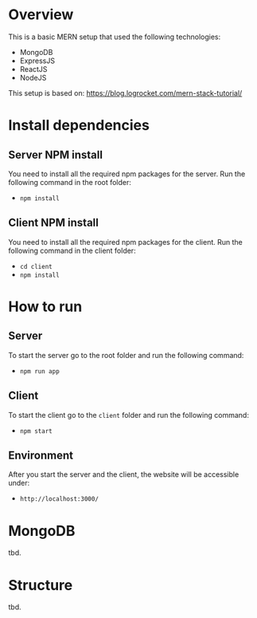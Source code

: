 # Overview

This is a basic MERN setup that used the following technologies:

-   MongoDB
-   ExpressJS
-   ReactJS
-   NodeJS

This setup is based on: https://blog.logrocket.com/mern-stack-tutorial/

# Install dependencies

## Server NPM install

You need to install all the required npm packages for the server. Run the following command in the root folder:

-   `npm install`

## Client NPM install

You need to install all the required npm packages for the client. Run the following command in the client folder:

-   `cd client`
-   `npm install`

# How to run

## Server

To start the server go to the root folder and run the following command:

-   `npm run app`

## Client

To start the client go to the `client` folder and run the following command:

-   `npm start`

## Environment

After you start the server and the client, the website will be accessible under:

-   `http://localhost:3000/`

# MongoDB

tbd.

# Structure

tbd.
